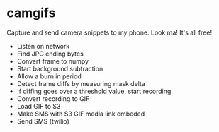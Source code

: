 # camgifs
Capture and send camera snippets to my phone. Look ma! It's all free!

* Listen on network
* Find JPG ending bytes
* Convert frame to numpy
* Start background subtraction
* Allow a burn in period
* Detect frame diffs by measuring mask delta
* If diffing goes over a threshold value, start recording
* Convert recording to GIF
* Load GIF to S3
* Make SMS with S3 GIF media link embeded
* Send SMS (twilio)
